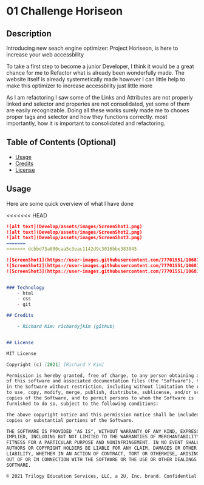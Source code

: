 # 01 Challenge Horiseon


## Description 

Introducing new seach engine optimizer: Project Horiseon, is here to increase your web accessbility

To take a first step to become a junior Developer, I think it would be a great chance for me to Refactor what is already been wonderfully made. The website itself is already systemetically made however I can little help to make this optimizer to increase accessbility just little more

As I am refactoring I saw some of the Links and Attributes are not properly linked and selector and properies are not consolidated, yet some of them are easily recognizable. Doing all these works surely made me to chooes proper tags and selector and how they functions correctly. most importantly, how it is important to consolidated and refactoring.

## Table of Contents (Optional)

* [Usage](#usage)
* [Credits](#credits)
* [License](#license)

## Usage 

Here are some quick overview of what I have done 

<<<<<<< HEAD
```md
![alt text](Develop/assets/images/ScreenShot1.png)
![alt text](Develop/assets/images/ScreenShot2.png)
![alt text](Develop/assets/images/ScreenShot3.png)
=======
>>>>>>> dcbbd73a080caa5c3eac1142d9c3016bbe383045

![ScreenShot1](https://user-images.githubusercontent.com/77701551/106815973-8706e380-6629-11eb-8cae-e7a7ee0d22c2.png)
![ScreenShot2](https://user-images.githubusercontent.com/77701551/106816074-aef64700-6629-11eb-8b08-d5b450c692f2.png)
![ScreenShot3](https://user-images.githubusercontent.com/77701551/106816082-b0c00a80-6629-11eb-83ae-dd24b1dff0ac.png)


### Technology
    - html
    - css
    - git

## Credits

    - Richard Kim: richardyjkim (github)


## License

MIT License

Copyright (c) [2021] [Richard Y Kim]

Permission is hereby granted, free of charge, to any person obtaining a copy
of this software and associated documentation files (the "Software"), to deal
in the Software without restriction, including without limitation the rights
to use, copy, modify, merge, publish, distribute, sublicense, and/or sell
copies of the Software, and to permit persons to whom the Software is
furnished to do so, subject to the following conditions:

The above copyright notice and this permission notice shall be included in all
copies or substantial portions of the Software.

THE SOFTWARE IS PROVIDED "AS IS", WITHOUT WARRANTY OF ANY KIND, EXPRESS OR
IMPLIED, INCLUDING BUT NOT LIMITED TO THE WARRANTIES OF MERCHANTABILITY,
FITNESS FOR A PARTICULAR PURPOSE AND NONINFRINGEMENT. IN NO EVENT SHALL THE
AUTHORS OR COPYRIGHT HOLDERS BE LIABLE FOR ANY CLAIM, DAMAGES OR OTHER
LIABILITY, WHETHER IN AN ACTION OF CONTRACT, TORT OR OTHERWISE, ARISING FROM,
OUT OF OR IN CONNECTION WITH THE SOFTWARE OR THE USE OR OTHER DEALINGS IN THE
SOFTWARE.

© 2021 Trilogy Education Services, LLC, a 2U, Inc. brand. Confidential and Proprietary. All Rights Reserved.
